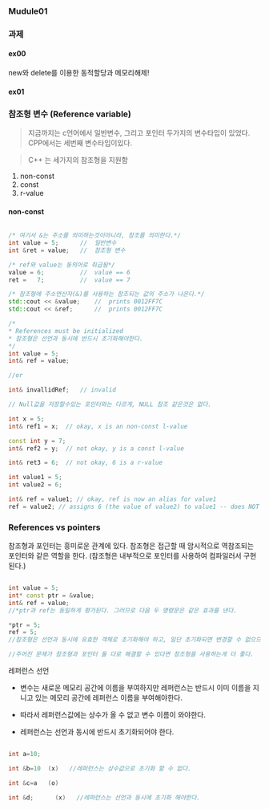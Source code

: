 ### Mudule01

### 과제
> 
#### ex00
new와 delete를 이용한 동적할당과 메모리해제!
#### ex01

### 참조형 변수 (Reference variable)
> 지금까지는 c언어에서 일반변수, 그리고 포인터 두가지의 변수타입이 있었다.
CPP에서는 세번째 변수타입이있다.

> C++ 는 세가지의 참조형을 지원함
1. non-const
2. const
3. r-value

#### non-const
> 
```cpp

/* 여기서 &는 주소를 의미하는것이아니라, 참조를 의미한다.*/
int value = 5;		//	일반변수
int &ret = value;	//	참조형 변수

/* ref와 value는 동의어로 취급됨*/
value = 6;			//	value == 6
ret	=	7;			//	value == 7

/* 참조형에 주소연산자(&)를 사용하는 참조되는 값의 주소가 나온다.*/
std::cout << &value;	//	prints 0012FF7C
std::cout << &ref;		//	prints 0012FF7C

/*
* References must be initialized
* 참조형은 선언과 동시에 반드시 초기화해야한다.
*/
int	value = 5;
int& ref = value;

//or

int& invallidRef;	// invalid

// Null값을 저장할수있는 포인터와는 다르게, NULL 참조 같은것은 없다.

int	x = 5;
int& ref1 = x;	// okay, x is an non-const l-value

const int y = 7;
int& ref2 = y;	// not okay, y is a const l-value

int& ret3 = 6;	// not okay, 6 is a r-value

int value1 = 5; 
int value2 = 6; 

int& ref = value1; // okay, ref is now an alias for value1 
ref = value2; // assigns 6 (the value of value2) to value1 -- does NOT change the reference!

```

### References vs pointers

참조형과 포인터는 흥미로운 관계에 있다. 참조형은 접근할 때 암시적으로 역참조되는 포인터와 같은 역할을 한다. (참조형은 내부적으로 포인터를 사용하여 컴파일러서 구현된다.)

```cpp

int value = 5;
int* const ptr = &value;
int& ref = value;
//*ptr과 ref는 동일하게 평가된다. 그러므로 다음 두 명령문은 같은 효과를 낸다.

*ptr = 5;
ref = 5;
//참조형은 선언과 동시에 유효한 객체로 초기화해야 하고, 일단 초기화되면 변경할 수 없으므로 포인터보다 사용하는 것이 훨씬 안전하다. (널 포인터를 역참조하면 위험하다.)

//주어진 문제가 참조형과 포인터 둘 다로 해결할 수 있다면 참조형을 사용하는게 더 좋다.


```


레퍼런스 선언
- 변수는 새로운 메모리 공간에 이름을 부여하지만 레퍼런스는 반드시 이미 이름을 지니고 있는 메모리 공간에 레퍼런스 이름을 부여해야한다.

- 따라서 레퍼런스값에는 상수가 올 수 없고 변수 이름이 와야한다.

- 레퍼런스는 선언과 동시에 반드시 초기화되어야 한다.

```cpp

int a=10;

int &b=10  (x)   //레퍼런스는 상수값으로 초기화 할 수 없다.

int &c=a   (o)

int &d;      (x)   //레퍼런스는 선언과 동시에 초기화 해야한다.

```
